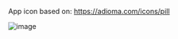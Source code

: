 App icon based on: https://adioma.com/icons/pill

![image](https://github.com/user-attachments/assets/4d65658a-517d-4b6a-a3b8-ace7012ddc32)
